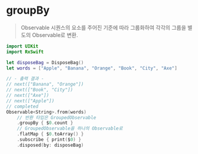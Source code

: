 groupBy
=======

> Observable 시퀀스의 요소를 주어진 기준에 따라 그룹화하여 각각의 그룹을 별도의 Observable로 변환.  

```swift
import UIKit
import RxSwift

let disposeBag = DisposeBag()
let words = ["Apple", "Banana", "Orange", "Book", "City", "Axe"]

// - 출력 결과 -
// next(["Banana", "Orange"])
// next(["Book", "City"])
// next(["Axe"])
// next(["Apple"])
// completed
Observable<String>.from(words)
    // 반환 타입은 GroupedObservable
    .groupBy { $0.count }
    // GroupedObservable을 하나의 Observable로
    .flatMap { $0.toArray() }
    .subscribe { print($0) }
    .disposed(by: disposeBag)
```